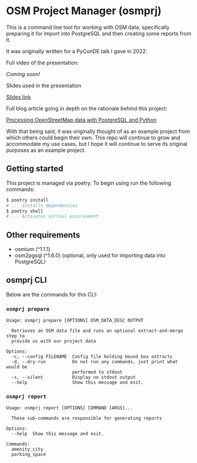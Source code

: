 # OSM Project Manager (osmprj)

This is a command line tool for working with OSM data, specifically preparing it for import into PostgreSQL
and then creating some reports from it.

It was originally written for a PyConDE talk I gave in 2022:

Full video of the presentation:

*Coming soon!*

Slides used in the presentation

[Slides link](https://docs.google.com/presentation/d/1nFQr_NUr-QmG0n-wusnctjnAl8YUKmMuz3PhU_FoTYo/edit?usp=sharing)

Full blog article going in depth on the rationale behind this project:

[Processing OpenStreetMap data with PostgreSQL and Python](https://travishathaway.com/posts/2022-04-02-processing-osm-data-with-postgresql-and-python/)

With that being said, it was originally thought of as an example project from which others could
begin their own. This repo will continue to grow and accommodate my use cases, but I hope it will continue to
serve its original purposes as an example project.

## Getting started

This project is managed via poetry. To begin using run the following commands:

```bash
$ poetry install 
# ... Installs dependencies
$ poetry shell
# ... Activates virtual environment
```

## Other requirements

- osmium (^1.1.1)
- osm2pgsql (^1.6.0) (optional, only used for importing data into PostgreSQL)

## osmprj CLI

Below are the commands for this CLI:

### `osmprj prepare`

```
Usage: osmprj prepare [OPTIONS] OSM_DATA_DESC OUTPUT

  Retrieves an OSM data file and runs an optional extract-and-merge step to
  provide us with our project data

Options:
  -c, --config FILENAME  Config file holding bound box extracts
  -d, --dry-run          Do not run any commands, just print what would be
                         performed to stdout
  -s, --silent           Display no stdout output
  --help                 Show this message and exit.
```

### `osmprj report`

```
Usage: osmprj report [OPTIONS] COMMAND [ARGS]...

  These sub-commands are responsible for generating reports

Options:
  --help  Show this message and exit.

Commands:
  amenity_city
  parking_space
```
